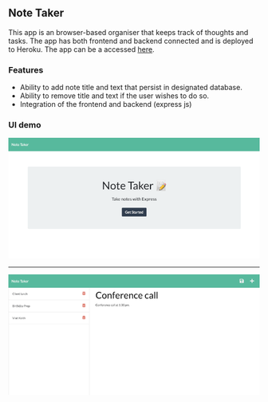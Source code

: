 ## Note Taker

This app is an browser-based organiser that keeps track of thoughts and tasks. The app has both frontend and backend connected and is deployed to Heroku. The app can be a accessed [here](https://note-taker-kcsheng.herokuapp.com/).

### Features

- Ability to add note title and text that persist in designated database.
- Ability to remove title and text if the user wishes to do so.
- Integration of the frontend and backend (express js)

### UI demo

![demo UI app front page](./demo/demo1.png)

---

![demo UI app user page](./demo/demo2.png)
